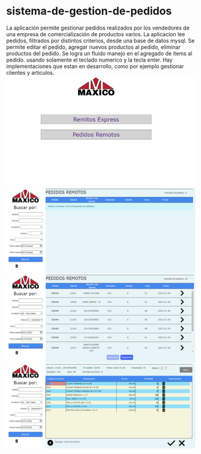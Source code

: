 # sistema-de-gestion-de-pedidos
La aplicación permite gestionar pedidos realizados por los vendedores de una empresa de comercialización de productos varios.
La aplicacion lee pedidos, filtrados por distintos criterios, desde una base de datos mysql. 
Se permite editar el pedido, agregar nuevos productos al pedido, eliminar productos del pedido.
Se logra un fluido manejo en el agregado de items al pedido. usando solamente el teclado numerico y la tecla enter.
Hay implementaciones que estan en desarrollo, como por ejemplo gestionar clientes y articulos.
![alt text](https://github.com/cristianfalchi/sistema-de-gestion-de-pedidos/blob/c83ec77d240fb038d49c6317497bb07402272049/src/public/img/home.png)
![alt text](https://github.com/cristianfalchi/sistema-de-gestion-de-pedidos/blob/b185e24582ad1bda8939e3f043f1d35db9c8403a/src/public/img/pedidosremotossearch.png)
![alt text](https://github.com/cristianfalchi/sistema-de-gestion-de-pedidos/blob/b185e24582ad1bda8939e3f043f1d35db9c8403a/src/public/img/pedidosremotosview.png)
![alt text](https://github.com/cristianfalchi/sistema-de-gestion-de-pedidos/blob/b185e24582ad1bda8939e3f043f1d35db9c8403a/src/public/img/detallepedido.png)
